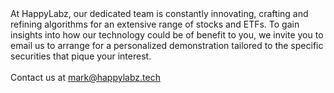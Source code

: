 <br>
<br>

<p>
At HappyLabz, our dedicated team is constantly innovating, crafting and refining algorithms for an extensive range of stocks and ETFs. To gain insights into how our technology could be of benefit to you, we invite you to email us to arrange for a personalized demonstration tailored to the specific securities that pique your interest.
<br>
<br>
Contact us at <a href="mailto:mark@happylabz.tech?subject=Show me the HappyLabz for (Ticker)">mark@happylabz.tech</a>
</p>